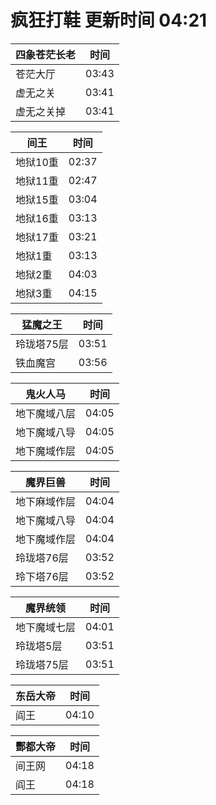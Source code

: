# 疯狂打鞋 更新时间 04:21

| 四象苍茫长老   | 时间    |
|--------|-------|
| 苍茫大厅 | 03:43 |
| 虚无之关 | 03:41 |
| 虚无之关掉 | 03:41 |

| 间王   | 时间    |
|--------|-------|
| 地狱10重 | 02:37 |
| 地狱11重 | 02:47 |
| 地狱15重 | 03:04 |
| 地狱16重 | 03:13 |
| 地狱17重 | 03:21 |
| 地狱1重 | 03:13 |
| 地狱2重 | 04:03 |
| 地狱3重 | 04:15 |

| 猛魔之王   | 时间    |
|--------|-------|
| 玲珑塔75层 | 03:51 |
| 铁血魔宫 | 03:56 |

| 鬼火人马   | 时间    |
|--------|-------|
| 地下魔域八层 | 04:05 |
| 地下魔域八导 | 04:05 |
| 地下魔域作层 | 04:05 |

| 魔界巨兽   | 时间    |
|--------|-------|
| 地下麻域作层 | 04:04 |
| 地下魔域八导 | 04:04 |
| 地下魔域作层 | 04:04 |
| 玲珑塔76层 | 03:52 |
| 玲下塔76层 | 03:52 |

| 魔界统领   | 时间    |
|--------|-------|
| 地下魔域七层 | 04:01 |
| 玲珑塔5层 | 03:51 |
| 玲珑塔75层 | 03:51 |

| 东岳大帝   | 时间    |
|--------|-------|
| 阎王 | 04:10 |

| 酆都大帝   | 时间    |
|--------|-------|
| 间王网 | 04:18 |
| 阎王 | 04:18 |
